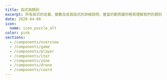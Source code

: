```yaml
---
title: 函式與類別
excerpt: 所有函式的定義、變數及成員函式的詳細說明、豐富的範例讓你輕易理解我們的類別庫。
date: 2020-04-08
icon:
  name: icon_puzzle_alt
color: pink
sections:
  - /components/overview
  - /components/game
  - /components/player
  - /components/iter
  - /components/zone
  - /components/drone
  - /components/coord
---
```

<!--   - /components/dashboards
  - /components/app_components
  - /components/ui_components -->
<!-- promo:
  title: "*&nbsp;*{: .fa .fa-heart} [AppKit - Bootstrap Angular Admin Theme for Developers](https://wrapbootstrap.com/theme/admin-appkit-admin-theme-angularjs-WB051SCJ1?ref=3wm)"
  link: https://wrapbootstrap.com/theme/admin-appkit-admin-theme-angularjs-WB051SCJ1?ref=3wm
  image:
    alt: AppKit Theme
    link: assets/images/demo/appkit-dashboard-1-thumb.jpg
    icon:
      type: fa
      name: fa-heart pink
  content:
    title: "**Love this free documentation theme?**"
    desc: |
      Check out AppKit - an Angular admin theme I created with my developer friend [Tom Najdek](https://twitter.com/tnajdek)
      for developers. AppKit uses modern front-end technologies and is packed with useful components and widgets to speed up your app development.

      **[Tip for developers]:**{: .highlight}
      If your project is Open Source, you can use this area to promote your other projects or hold third party adverts like Bootstrap and FontAwesome do!

      [View Demo](https://wrapbootstrap.com/theme/admin-appkit-admin-theme-angularjs-WB051SCJ1?ref=3wm){: .btn .btn-cta}

      {: .author}
      [Xiaoying Riley](http://themes.3rdwavemedia.com) -->
